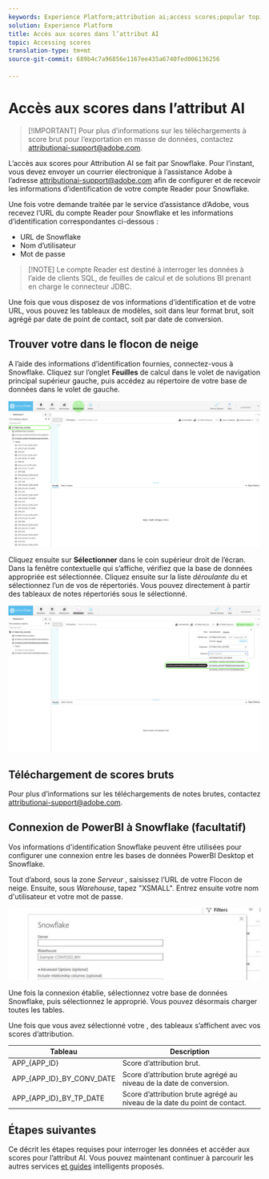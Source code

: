 ```yaml
---
keywords: Experience Platform;attribution ai;access scores;popular topics
solution: Experience Platform
title: Accès aux scores dans l’attribut AI
topic: Accessing scores
translation-type: tm+mt
source-git-commit: 689b4c7a96856e1167ee435a6740fed006136256

---
```



# Accès aux scores dans l’attribut AI

>[!IMPORTANT] Pour plus d’informations sur les téléchargements à score brut pour l’exportation en masse de données, contactez attributionai-support@adobe.com.

L’accès aux scores pour Attribution AI se fait par Snowflake. Pour l’instant, vous devez envoyer un courrier électronique à l’assistance Adobe à l’adresse attributionai-support@adobe.com afin de configurer et de recevoir les informations d’identification de votre compte Reader pour Snowflake.

Une fois votre demande traitée par le service d’assistance d’Adobe, vous recevez l’URL du compte Reader pour Snowflake et les informations d’identification correspondantes ci-dessous :

- URL de Snowflake
- Nom d’utilisateur
- Mot de passe

>[!NOTE] Le compte Reader est destiné à interroger les données à l’aide de clients SQL, de feuilles de calcul et de solutions BI prenant en charge le connecteur JDBC.

Une fois que vous disposez de vos informations d’identification et de votre URL, vous pouvez  les tableaux de modèles, soit dans leur format brut, soit agrégé par date de point de contact, soit par date de conversion.

## Trouver votre dans le flocon de neige

A l’aide des informations d’identification fournies, connectez-vous à Snowflake. Cliquez sur l’onglet **Feuilles** de calcul dans le volet de navigation principal supérieur gauche, puis accédez au répertoire de votre base de données dans le volet de gauche.

![Feuilles de calcul et navigation](./images/download-scores/edited_snowflake_1.png)

Cliquez ensuite sur **Sélectionner** dans le coin supérieur droit de l’écran. Dans la fenêtre contextuelle qui s’affiche, vérifiez que la base de données appropriée est sélectionnée. Cliquez ensuite sur la liste *déroulante* du et sélectionnez l’un de vos  de répertoriés. Vous pouvez directement à partir des tableaux de notes répertoriés sous le sélectionné.

![trouver un](./images/download-scores/edited_snowflake_2.png)

## Téléchargement de scores bruts

Pour plus d’informations sur les téléchargements de notes brutes, contactez attributionai-support@adobe.com.

## Connexion de PowerBI à Snowflake (facultatif)

Vos informations d&#39;identification Snowflake peuvent être utilisées pour configurer une connexion entre les bases de données PowerBI Desktop et Snowflake.

Tout d’abord, sous la zone *Serveur* , saisissez l’URL de votre Flocon de neige. Ensuite, sous *Warehouse*, tapez &quot;XSMALL&quot;. Entrez ensuite votre nom d&#39;utilisateur et votre mot de passe.

![exemple de POWERBI](./images/download-scores/powerbi-snowflake.png)

Une fois la connexion établie, sélectionnez votre base de données Snowflake, puis sélectionnez le  approprié. Vous pouvez désormais charger toutes les tables.

Une fois que vous avez sélectionné votre , des tableaux s’affichent avec vos scores d’attribution.

| Tableau | Description |
| ----- | ----------- |
| APP_{APP_ID} | Score d’attribution brut. |
| APP_{APP_ID}_BY_CONV_DATE | Score d’attribution brute agrégé au niveau de la date de conversion. |
| APP_{APP_ID}_BY_TP_DATE | Score d’attribution brute agrégé au niveau de la date du point de contact. |

## Étapes suivantes

Ce décrit les étapes requises pour interroger les données et accéder aux scores pour l’attribut AI. Vous pouvez maintenant continuer à parcourir les autres services [et guides](../home.md) intelligents proposés.